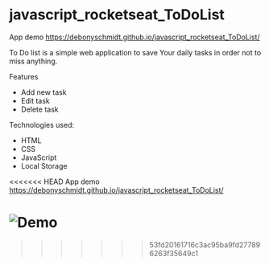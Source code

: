 # javascript_rocketseat_ToDoList

App demo
https://debonyschmidt.github.io/javascript_rocketseat_ToDoList/

To Do list is a simple web application to save Your daily tasks in order not to miss anything.

Features
* Add new task
* Edit task
* Delete task

Technologies used:
* HTML
* CSS
* JavaScript
* Local Storage

<<<<<<< HEAD
App demo
https://debonyschmidt.github.io/javascript_rocketseat_ToDoList/

![Demo](demo.gif)
=======

>>>>>>> 53fd20161716c3ac95ba9fd277896263f35649c1
